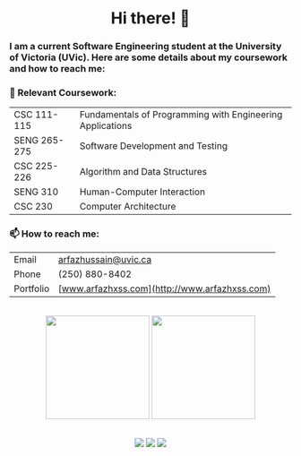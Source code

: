 <h1 align="center">Hi there! 👋</h1>
  
<p align="center">
  <h3>I am a current Software Engineering student at the University of Victoria (UVic). Here are some details about my coursework and how to reach me:</h3>

  <h3>🌱 Relevant Coursework:</h3>
  
  |                       |                           |
  |-----------------------|---------------------------|
  | CSC 111-115           | Fundamentals of Programming with Engineering Applications |
  | SENG 265-275          | Software Development and Testing |
  | CSC 225-226           | Algorithm and Data Structures |
  | SENG 310              | Human-Computer Interaction |
  | CSC 230               | Computer Architecture |

  <h3>📫 How to reach me:</h3>

  |          |                                           |
  |----------|-------------------------------------------|
  | Email    | arfazhussain@uvic.ca                       |
  | Phone    | (250) 880-8402                            |
  | Portfolio | [www.arfazhxss.com](http://www.arfazhxss.com) |
</p>

 

<br>
<div align="center">
  <img src="https://github-readme-stats.vercel.app/api/top-langs?username=arfazhxss&layout=compact&theme=algolia&show_icons=true" height = "185"/> </img>
  <img src="https://github-readme-stats.vercel.app/api?username=arfazhxss&theme=algolia&show_icons=true" height = "185"/>
</div>
<br>
<p align="center">
  <a href="https://www.arfazhxss.com"><img src="https://img.shields.io/badge/website-%231a73e8.svg?style=for-the-badge&logo=google-chrome&logoColor=white"></a>
  <a href="https://www.linkedin.com/in/arfazhxss/"><img src="https://img.shields.io/badge/linkedin-%230077B5.svg?style=for-the-badge&logo=linkedin"></a>
  <a href="mailto:arfazhussain@uvic.ca"><img src="https://img.shields.io/badge/email-%23D14836.svg?style=for-the-badge&logo=gmail&logoColor=white"></a>
</p>




<!---
arfazhuss/arfazhuss is a ✨ special ✨ repository because its `README.md` (this file) appears on your GitHub profile.
You can click the Preview link to take a look at your changes.
--->
